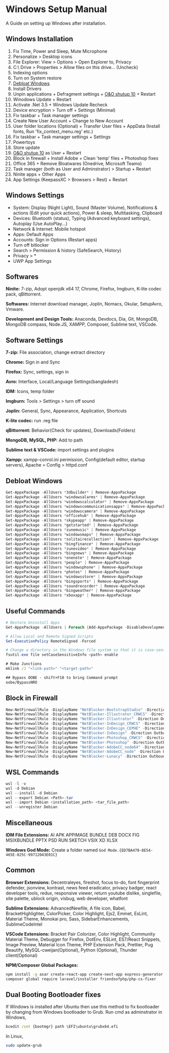 # Windows Setup Manual

A Guide on setting up Windows after installation.

## Windows Installation

1. Fix Time, Power and Sleep, Mute Microphone
2. Personalize > Desktop icons
3. File Explorer: View > Options > Open Explorer to, Privacy
4. C:\\ Drive > Properties > Allow files on this drive... (Uncheck)
5. Indexing options
6. Turn on System restore
7. [Debloat Windows](https://github.com/Sycnex/Windows10Debloater)
8. Install Drivers
9. Unpin applications + Defragment settings + [O&O shutup 10](https://www.oo-software.com/en/shutup10) + Restart
10. Winodows Update + Restart
11. Activate .Net 3.5 + Windows Update Recheck
12. Device encryption > Turn off + Settings (Minimal)
13. Fix taskbar + Task manager settings
14. Create New User Account + Change to New Account
15. User folder locations (Optional) + Transfer User files + AppData (Install fonts, Run 'fix_context_menu.reg' etc.)
16. Fix taskbar + Task manager settings + Settings
17. Powertoys
18. Store update
19. [O&O shutup 10](https://www.oo-software.com/en/shutup10) as User + Restart
20. Block in firewall + Install Adobe + Clean 'temp' files + Photoshop fixes
21. Office 365 + Remove Bloatwares (Onedrive, Microsoft Teams)
22. Task manager (both as User and Adminstrator) > Startup + Restart
23. Ninite apps + Other Apps
24. App Settings (KeepassXC > Browsers > Rest) + Restart

## Windows Settings

- System: Display (Night Light), Sound (Master Volume), Notifications & actions (Edit your quick actions), Power & sleep, Multitasking, Clipboard
- Devices: Bluetooth (status), Typing (Advanced keyboard settings), Autoplay (Use AutoPlay...)
- Network & Internet: Mobile hotspot
- Apps: Default Apps
- Accounts: Sign in Options (Restart apps)
- Turn off bitlocker
- Search > Permission & history (SafeSearch, History)
- Privacy > \*
- UWP App Settings

## Softwares

**Ninite:** 7-zip, Adopt openjdk x64 17, Chrome, Firefox, Imgburn, K-lite codec pack, qBittorrent.

**Softwares:** Internet download manager, Joplin, Nomacs, Okular, SetupAvro, Vmware.

**Development and Design Tools:** Anaconda, Devdocs, Dia, Git, MongoDB, MongoDB compass, Node.JS, XAMPP, Composer, Sublime text, VSCode.

## Software Settings

**7-zip:** File association, change extract directory

**Chrome:** Sign in and Sync

**Firefox:** Sync, settings, sign in

**Avro:** Interface, Local/Language Settings(bangladesh)

**IDM:** Icons, temp folder

**Imgburn:** Tools > Settings > turn off sound

**Joplin:** General, Sync, Appearance, Application, Shortcuts

**K-lite codec:** run .reg file

**qBittorrent:** Behavior(Check for updates), Downloads(Folders)

**MongoDB, MySQL, PHP:** Add to path

**Sublime text & VSCode:** import settings and plugins

**Xampp:** xampp-conrol.ini permission, Config(default editor, startup servers), Apache > Config > httpd.conf

## Debloat Windows

```powershell
Get-AppxPackage -AllUsers *3dbuilder* | Remove-AppxPackage
Get-AppxPackage -AllUsers *windowsalarms* | Remove-AppxPackage
Get-AppxPackage -AllUsers *windowscalculator* | Remove-AppxPackage
Get-AppxPackage -AllUsers *windowscommunicationsapps* | Remove-AppxPackage
Get-AppxPackage -AllUsers *windowscamera* | Remove-AppxPackage
Get-AppxPackage -AllUsers *officehub* | Remove-AppxPackage
Get-AppxPackage -AllUsers *skypeapp* | Remove-AppxPackage
Get-AppxPackage -AllUsers *getstarted* | Remove-AppxPackage
Get-AppxPackage -AllUsers *zunemusic* | Remove-AppxPackage
Get-AppxPackage -AllUsers *windowsmaps* | Remove-AppxPackage
Get-AppxPackage -AllUsers *solitairecollection* | Remove-AppxPackage
Get-AppxPackage -AllUsers *bingfinance* | Remove-AppxPackage
Get-AppxPackage -AllUsers *zunevideo* | Remove-AppxPackage
Get-AppxPackage -AllUsers *bingnews* | Remove-AppxPackage
Get-AppxPackage -AllUsers *onenote* | Remove-AppxPackage
Get-AppxPackage -AllUsers *people* | Remove-AppxPackage
Get-AppxPackage -AllUsers *windowsphone* | Remove-AppxPackage
Get-AppxPackage -AllUsers *photos* | Remove-AppxPackage
Get-AppxPackage -AllUsers *windowsstore* | Remove-AppxPackage
Get-AppxPackage -AllUsers *bingsports* | Remove-AppxPackage
Get-AppxPackage -AllUsers *soundrecorder* | Remove-AppxPackage
Get-AppxPackage -AllUsers *bingweather* | Remove-AppxPackage
Get-AppxPackage -AllUsers *xboxapp* | Remove-AppxPackage
```

## Useful Commands

```powershell
# Restore Uninstall Apps
Get-AppxPackage -AllUsers | Foreach {Add-AppxPackage -DisableDevelopmentMode -Register "$($_.InstallLocation)\AppXManifest.xml"}

# Allow Local and Remote Signed Scripts
Set-ExecutionPolicy RemoteSigned -Forced

# Change a directory in the Windows file system so that it is case-sensitive (FOO !== foo)
fsutil.exe file setCaseSensitiveInfo <path> enable
```

```cmd
# Make Junctions
mklink /J "<link-path>" "<target-path>"

## Bypass OOBE - shift+F10 to bring Command prompt
oobe/BypassNRO
```

## Block in Firewall

```powershell
New-NetFirewallRule -DisplayName "NetBlocker-BootstrapStudio" -Direction Outbound -Program "C:\Users\User\AppData\Local\Programs\bstudio\Bootstrap Studio.exe" -Action Block
New-NetFirewallRule -DisplayName "NetBlocker-Illustrator_CRWCS" -Direction Outbound -Program "C:\Program Files\Adobe\Adobe Illustrator 2020\Support Files\Contents\Windows\CRWindowsClientService.exe" -Action Block
New-NetFirewallRule -DisplayName "NetBlocker-Illustrator" -Direction Outbound -Program "C:\Program Files\Adobe\Adobe Illustrator 2020\Support Files\Contents\Windows\Illustrator.exe" -Action Block
New-NetFirewallRule -DisplayName "NetBlocker-InDesign_CRWCS" -Direction Outbound -Program "C:\Program Files\Adobe\Adobe InDesign 2020\CRWindowsClientService.exe" -Action Block
New-NetFirewallRule -DisplayName "NetBlocker-InDesign_CEPHE" -Direction Outbound -Program "C:\Program Files\Adobe\Adobe InDesign 2020\Resources\CEP\CEPHtmlEngine\CEPHtmlEngine.exe" -Action Block
New-NetFirewallRule -DisplayName "NetBlocker-InDesign" -Direction Outbound -Program "C:\Program Files\Adobe\Adobe InDesign 2020\InDesign.exe" -Action Block
New-NetFirewallRule -DisplayName "NetBlocker-Photoshop_CRWCS" -Direction Outbound -Program "C:\Program Files\Adobe\Adobe Photoshop 2020\CRWindowsClientService.exe" -Action Block
New-NetFirewallRule -DisplayName "NetBlocker-Photoshop" -Direction Outbound -Program "C:\Program Files\Adobe\Adobe Photoshop 2020\Photoshop.exe" -Action Block
New-NetFirewallRule -DisplayName "NetBlocker-AdobeCC_node64" -Direction Outbound -Program "C:\Program Files\Common Files\Adobe\Creative Cloud Libraries\libs\node.exe" -Action Block
New-NetFirewallRule -DisplayName "NetBlocker-AdobeCC_node" -Direction Outbound -Program "C:\Program Files (x86)\Adobe\Adobe Creative Cloud Experience\libs\node.exe" -Action Block
New-NetFirewallRule -DisplayName "NetBlocker-Lunacy" -Direction Outbound -Program "C:\Program Files\Lunacy\Lunacy.exe" -Action Block
```

## WSL Commands

```powershell
wsl -l -v
wsl -d Debian
wsl --install -d Debian
wsl --export Debian <Path>.tar
wsl --import Debian <installation_path> <tar_file_path>
wsl --unregister Debian
```

## Miscellaneous

**IDM File Extensions:** AI APK APPIMAGE BUNDLE DEB DOCX FIG MSIXBUNDLE PPTX PSD RUN SKETCH VSIX XD XLSX

**Windows God Mode:** Create a folder named `God Mode.{ED7BA470-8E54-465E-825C-99712043E01C}`

## Common

**Browser Extensions:** Decentraleyes, fireshot, focus to-do, font fingerprint defender, jsonview, kontrast, news feed eradicator, privacy badger, react developer tools, redux, responsive viewer, return youtube dislike, singlefile, site palette, ublock origin, visbug, web developer, whatfont

**Sublime Extensions:** AdvancedNewfile, A file icon, Babel, BracketHighlighter, ColorPicker, Color Highlight, Ejs2, Emmet, EsLint, Material Theme, Monokai pro, Sass, SidebarEnhancements, SublimeCodeIntel

**VSCode Extensions:** Bracket Pair Colorizer, Color Highlight, Community Material Theme, Debugger for Firefox, DotEnv, ESLint, ES7/React Snippets, Image Preview, Material Icon Theme, PHP Extension Pack, Prettier, Pug Beautify, MySQL-cweijan(Optional), Python (Optional), Thunder client(Optional)

**NPM/Composer Global Packages:**

```bash
npm install -g asar create-react-app create-next-app express-generator eslint live-server http-server nodemon prettier sass sass-migrator typescript uglify-js yarn
composer global require laravel/installer friendsofphp/php-cs-fixer
```

## Dual Booting Bootloader fixes

If Windows is installed after Ubuntu then use this method to fix bootloader by changing from Windows bootloader to Grub. Run cmd as adminstrator in Windows,

```cmd
bcedit /set {bootmgr} path \EFI\ubuntu\grubx64.efi
```

In Linux,

```bash
sudo update-grub
```
